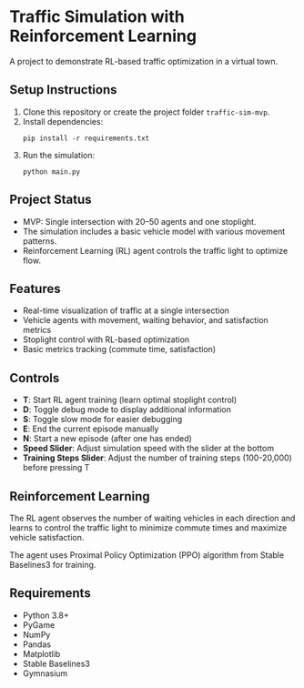 # Traffic Simulation with Reinforcement Learning

A project to demonstrate RL-based traffic optimization in a virtual town.

## Setup Instructions
1. Clone this repository or create the project folder `traffic-sim-mvp`.
2. Install dependencies:
   ```
   pip install -r requirements.txt
   ```
3. Run the simulation:
   ```
   python main.py
   ```

## Project Status
- MVP: Single intersection with 20–50 agents and one stoplight.
- The simulation includes a basic vehicle model with various movement patterns.
- Reinforcement Learning (RL) agent controls the traffic light to optimize flow.

## Features
- Real-time visualization of traffic at a single intersection
- Vehicle agents with movement, waiting behavior, and satisfaction metrics
- Stoplight control with RL-based optimization
- Basic metrics tracking (commute time, satisfaction)

## Controls
- **T**: Start RL agent training (learn optimal stoplight control)
- **D**: Toggle debug mode to display additional information
- **S**: Toggle slow mode for easier debugging
- **E**: End the current episode manually
- **N**: Start a new episode (after one has ended)
- **Speed Slider**: Adjust simulation speed with the slider at the bottom
- **Training Steps Slider**: Adjust the number of training steps (100-20,000) before pressing T

## Reinforcement Learning
The RL agent observes the number of waiting vehicles in each direction and learns to control the traffic light to minimize commute times and maximize vehicle satisfaction.

The agent uses Proximal Policy Optimization (PPO) algorithm from Stable Baselines3 for training.

## Requirements
- Python 3.8+
- PyGame
- NumPy
- Pandas
- Matplotlib
- Stable Baselines3
- Gymnasium 